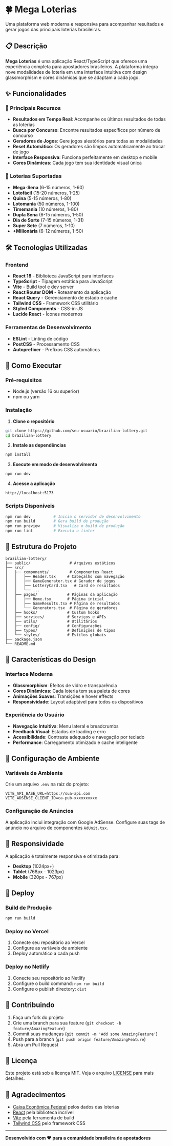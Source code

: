 # 🍀 Mega Loterias

Uma plataforma web moderna e responsiva para acompanhar resultados e gerar jogos das principais loterias brasileiras.

## 📋 Descrição

**Mega Loterias** é uma aplicação React/TypeScript que oferece uma experiência completa para apostadores brasileiros. A plataforma integra nove modalidades de loteria em uma interface intuitiva com design glassmorphism e cores dinâmicas que se adaptam a cada jogo.

## ✨ Funcionalidades

### 🎯 Principais Recursos
- **Resultados em Tempo Real**: Acompanhe os últimos resultados de todas as loterias
- **Busca por Concurso**: Encontre resultados específicos por número de concurso
- **Geradores de Jogos**: Gere jogos aleatórios para todas as modalidades
- **Reset Automático**: Os geradores são limpos automaticamente ao trocar de jogo
- **Interface Responsiva**: Funciona perfeitamente em desktop e mobile
- **Cores Dinâmicas**: Cada jogo tem sua identidade visual única

### 🎲 Loterias Suportadas
- **Mega-Sena** (6-15 números, 1-60)
- **Lotofácil** (15-20 números, 1-25)
- **Quina** (5-15 números, 1-80)
- **Lotomania** (50 números, 1-100)
- **Timemania** (10 números, 1-80)
- **Dupla Sena** (6-15 números, 1-50)
- **Dia de Sorte** (7-15 números, 1-31)
- **Super Sete** (7 números, 1-10)
- **+Milionária** (6-12 números, 1-50)

## 🛠️ Tecnologias Utilizadas

### Frontend
- **React 18** - Biblioteca JavaScript para interfaces
- **TypeScript** - Tipagem estática para JavaScript
- **Vite** - Build tool e dev server
- **React Router DOM** - Roteamento da aplicação
- **React Query** - Gerenciamento de estado e cache
- **Tailwind CSS** - Framework CSS utilitário
- **Styled Components** - CSS-in-JS
- **Lucide React** - Ícones modernos

### Ferramentas de Desenvolvimento
- **ESLint** - Linting de código
- **PostCSS** - Processamento CSS
- **Autoprefixer** - Prefixos CSS automáticos

## 🚀 Como Executar

### Pré-requisitos
- Node.js (versão 16 ou superior)
- npm ou yarn

### Instalação

1. **Clone o repositório**
```bash
git clone https://github.com/seu-usuario/brazilian-lottery.git
cd brazilian-lottery
```

2. **Instale as dependências**
```bash
npm install
```

3. **Execute em modo de desenvolvimento**
```bash
npm run dev
```

4. **Acesse a aplicação**
```
http://localhost:5173
```

### Scripts Disponíveis

```bash
npm run dev          # Inicia o servidor de desenvolvimento
npm run build        # Gera build de produção
npm run preview      # Visualiza o build de produção
npm run lint         # Executa o linter
```

## 📁 Estrutura do Projeto

```
brazilian-lottery/
├── public/                 # Arquivos estáticos
├── src/
│   ├── components/         # Componentes React
│   │   ├── Header.tsx     # Cabeçalho com navegação
│   │   ├── GameGenerator.tsx # Gerador de jogos
│   │   ├── LotteryCard.tsx   # Card de resultados
│   │   └── ...
│   ├── pages/             # Páginas da aplicação
│   │   ├── Home.tsx       # Página inicial
│   │   ├── GameResults.tsx # Página de resultados
│   │   └── Generators.tsx  # Página de geradores
│   ├── hooks/             # Custom hooks
│   ├── services/          # Serviços e APIs
│   ├── utils/             # Utilitários
│   ├── config/            # Configurações
│   ├── types/             # Definições de tipos
│   └── styles/            # Estilos globais
├── package.json
└── README.md
```

## 🎨 Características do Design

### Interface Moderna
- **Glassmorphism**: Efeitos de vidro e transparência
- **Cores Dinâmicas**: Cada loteria tem sua paleta de cores
- **Animações Suaves**: Transições e hover effects
- **Responsividade**: Layout adaptável para todos os dispositivos

### Experiência do Usuário
- **Navegação Intuitiva**: Menu lateral e breadcrumbs
- **Feedback Visual**: Estados de loading e erro
- **Acessibilidade**: Contraste adequado e navegação por teclado
- **Performance**: Carregamento otimizado e cache inteligente

## 🔧 Configuração de Ambiente

### Variáveis de Ambiente
Crie um arquivo `.env` na raiz do projeto:

```env
VITE_API_BASE_URL=https://sua-api.com
VITE_ADSENSE_CLIENT_ID=ca-pub-xxxxxxxxxx
```

### Configuração de Anúncios
A aplicação inclui integração com Google AdSense. Configure suas tags de anúncio no arquivo de componentes `AdUnit.tsx`.

## 📱 Responsividade

A aplicação é totalmente responsiva e otimizada para:
- **Desktop** (1024px+)
- **Tablet** (768px - 1023px)
- **Mobile** (320px - 767px)

## 🚀 Deploy

### Build de Produção
```bash
npm run build
```

### Deploy no Vercel
1. Conecte seu repositório ao Vercel
2. Configure as variáveis de ambiente
3. Deploy automático a cada push

### Deploy no Netlify
1. Conecte seu repositório ao Netlify
2. Configure o build command: `npm run build`
3. Configure o publish directory: `dist`

## 🤝 Contribuindo

1. Faça um fork do projeto
2. Crie uma branch para sua feature (`git checkout -b feature/AmazingFeature`)
3. Commit suas mudanças (`git commit -m 'Add some AmazingFeature'`)
4. Push para a branch (`git push origin feature/AmazingFeature`)
5. Abra um Pull Request

## 📄 Licença

Este projeto está sob a licença MIT. Veja o arquivo [LICENSE](LICENSE) para mais detalhes.


## 🙏 Agradecimentos

- [Caixa Econômica Federal](https://www.caixa.gov.br/) pelos dados das loterias
- [React](https://reactjs.org/) pela biblioteca incrível
- [Vite](https://vitejs.dev/) pela ferramenta de build
- [Tailwind CSS](https://tailwindcss.com/) pelo framework CSS

---

**Desenvolvido com ❤️ para a comunidade brasileira de apostadores** 